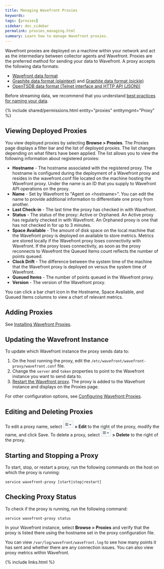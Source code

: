```yaml
---
title: Managing Wavefront Proxies
keywords:
tags: [proxies]
sidebar: doc_sidebar
permalink: proxies_managing.html
summary: Learn how to manage Wavefront proxies.
---
```

Wavefront proxies are deployed on a machine within your network and act as the intermediary between collector agents and Wavefront. Proxies are the preferred method for sending your data to Wavefront. A proxy accepts the following data formats:

- [Wavefront data format](wavefront_data_format)
- [Graphite data format (plaintext)](http://graphite.readthedocs.io/en/latest/feeding-carbon.html#the-plaintext-protocol) and [Graphite data format (pickle)](http://graphite.readthedocs.io/en/latest/feeding-carbon.html#the-pickle-protocol)
- [OpenTSDB data format (Telnet interface and HTTP API (JSON))](http://opentsdb.net/docs/build/html/user_guide/writing.html)
 
Before streaming data, we recommend that you understand [best practices for naming your data](wavefront_data_naming).
 
{% include shared/permissions.html entity="proxies" entitymgmt="Proxy" %}

## Viewing Deployed Proxies

You view deployed proxies by selecting **Browse > Proxies**.  The Proxies page displays a filter bar and the list of deployed proxies. The list changes depending on what filters have been applied.  The list allows you to view the following information about registered proxies:

- **Hostname** - The hostname associated with the registered proxy. The hostname is configured during the deployment of a Wavefront proxy and resides in the wavefront.conf file located on the machine hosting the Wavefront proxy. Under the name is an ID that you supply to Wavefront API operations on the proxy.
- **Name** - Set by Wavefront to "Agent on \<hostname\>".  You can edit the name to provide additional information to differentiate one proxy from another.
- **Last Check-in** - The last time the proxy has checked in with Wavefront.
- **Status** - The status of the proxy: Active or Orphaned. An Active proxy has regularly checked in with Wavefront. An Orphaned proxy is one that has not checked in for up to 3 minutes.
- **Space Available** - The amount of disk space on the local machine that the Wavefront proxy is deployed on available to store metrics. Metrics are stored locally if the Wavefront proxy loses connectivity with Wavefront. If the proxy loses connectivity, as soon as the proxy reconnects to Wavefront the Queued Items count reflects the number of points queued.
- **Clock Drift** - The difference between the system time of the machine that the Wavefront proxy is deployed on versus the system time of Wavefront.
- **Queued Items** - The number of points queued in the Wavefront proxy.
- **Version** - The version of the Wavefront proxy.

You can click a bar chart icon <i class="fa-bar-chart fa" style="color: #337ab7;"></i> in the Hostname, Space Available, and Queued Items columns to view a chart of relevant metrics.
 
## Adding Proxies
See [Installing Wavefront Proxies](proxies_installing).
 
## Updating the Wavefront Instance

To update which Wavefront instance the proxy sends data to:

1. On the host running the proxy, edit the `/etc/wavefront/wavefront-proxy/wavefront.conf` file.
1. Change the `server` and `token` properties to point to the Wavefront instance you want to send data to. 
1. [Restart the Wavefront proxy](#restart). The proxy is added to the Wavefront instance and displays on the Proxies page.
 
For other configuration options, see [Configuring Wavefront Proxies](proxies_configuring). 

## Editing and Deleting Proxies
To edit a proxy name, select  ![action_menu.png](images/action_menu.png#inline) **> Edit** to the right of the proxy, modify the name, and click Save.
To delete a proxy, select  ![action_menu.png](images/action_menu.png#inline) **> Delete** to the right of the proxy.

<a name="restart"></a>

## Starting and Stopping a Proxy
 
To start, stop, or restart a proxy, run the following commands on the host on which the proxy is running:

```shell
service wavefront-proxy [start|stop|restart]
```

## Checking Proxy Status
 
To check if the proxy is running, run the following command:

```shell
service wavefront-proxy status
```

In your Wavefront instance, select **Browse > Proxies** and verify that the proxy is listed there using the hostname set in the proxy configuration file.
 
You can view `/var/log/wavefront/wavefront.log` to see how many points it has sent and whether there are any connection issues. You can also view proxy metrics within Wavefront.

{% include links.html %}
